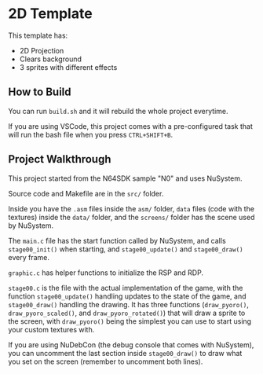 # 2D Template

This template has:
- 2D Projection
- Clears background
- 3 sprites with different effects

## How to Build

You can run `build.sh` and it will rebuild the whole project everytime.

If you are using VSCode, this project comes with a pre-configured task that will run the bash file when you press `CTRL+SHIFT+B`.

## Project Walkthrough

This project started from the N64SDK sample "N0" and uses NuSystem.

Source code and Makefile are in the `src/` folder.

Inside you have the `.asm` files inside the `asm/` folder, `data` files (code with the textures) inside the `data/` folder, and the `screens/` folder has the scene used by NuSystem.

The `main.c` file has the start function called by NuSystem, and calls `stage00_init()` when starting, and `stage00_update()` and `stage00_draw()` every frame.

`graphic.c` has helper functions to initialize the RSP and RDP.

`stage00.c` is the file with the actual implementation of the game, with the function `stage00_update()` handling updates to the state of the game, and `stage00_draw()` handling the drawing. It has three functions (`draw_pyoro()`, `draw_pyoro_scaled()`, and `draw_pyoro_rotated()`) that will draw a sprite to the screen, with `draw_pyoro()` being the simplest you can use to start using your custom textures with.

If you are using NuDebCon (the debug console that comes with NuSystem), you can uncomment the last section inside `stage00_draw()` to draw what you set on the screen (remember to uncomment both lines).
